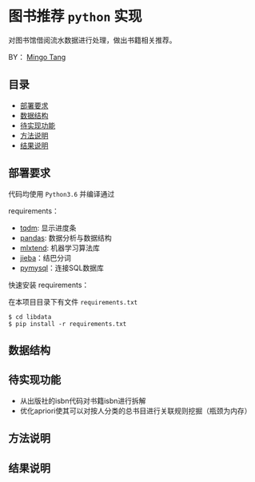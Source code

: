 # 图书推荐 `python` 实现

对图书馆借阅流水数据进行处理，做出书籍相关推荐。

BY： [Mingo Tang](mailto:mtang024@163.com)


## 目录

- [部署要求](#running_requirements)
- [数据结构](#data_structure)
- [待实现功能](#unrealized_funcs)
- [方法说明](#pyfile_comment)
- [结果说明](#result_comment)


## 部署要求<a id='running_requirements'></a>

代码均使用 `Python3.6` 并编译通过

requirements：

- [tqdm](https://github.com/tqdm/tqdm): 显示进度条
- [pandas](https://github.com/pandas-dev/pandas): 数据分析与数据结构
- [mlxtend](https://github.com/rasbt/mlxtend): 机器学习算法库
- [jieba](https://github.com/fxsjy/jieba)：结巴分词
- [pymysql](https://github.com/PyMySQL/PyMySQL)：连接SQL数据库

快速安装 requirements：

在本项目目录下有文件 `requirements.txt`

    $ cd libdata
    $ pip install -r requirements.txt

## 数据结构<a id='data_structure'></a>



## 待实现功能<a id='unrealized_funcs'></a>

- 从出版社的isbn代码对书籍isbn进行拆解
- 优化apriori使其可以对按人分类的总书目进行关联规则挖掘（瓶颈为内存）


## 方法说明<a id='pyfile_comment'></a>



## 结果说明<a id='result_comment'></a>
